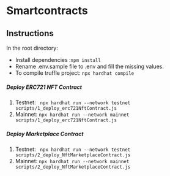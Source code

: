 # Smartcontracts

## Instructions
In the root directory:
- Install dependencies :`npm install` 
- Rename .env.sample file to .env and fill the missing values.
- To compile truffle project: `npx hardhat compile`

##### Deploy ERC721 NFT Contract 
1. Testnet: ` npx hardhat run --network testnet scripts/1_deploy_erc721NftContract.js`
2. Mainnet: `npx hardhat run --network mainnet scripts/1_deploy_erc721NftContract.js`

##### Deploy Marketplace Contract 
1. Testnet: ` npx hardhat run --network testnet scripts/2_deploy_NftMarketplaceContract.js`
2. Mainnet: `npx hardhat run --network mainnet scripts/2_deploy_NftMarketplaceContract.js`